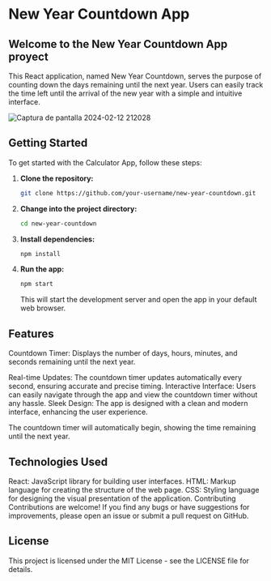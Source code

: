 # New Year Countdown App

## Welcome to the New Year Countdown App proyect
This React application, named New Year Countdown, serves the purpose of counting down the days remaining until the next year. Users can easily track the time left until the arrival of the new year with a simple and intuitive interface.

![Captura de pantalla 2024-02-12 212028](https://github.com/Kaareel/new-year-countdown/assets/105023448/ceb44e24-dfbb-4fe8-af15-d5d9c3ccdd96)


## Getting Started
To get started with the Calculator App, follow these steps:

1. **Clone the repository:**
    ```bash
    git clone https://github.com/your-username/new-year-countdown.git
    ```
2. **Change into the project directory:**
    ```bash
    cd new-year-countdown
    ```
3. **Install dependencies:**
    ```bash
    npm install
    ```
4. **Run the app:**
    ```bash
    npm start
    ```

   This will start the development server and open the app in your default web browser.
   
## Features

Countdown Timer: Displays the number of days, hours, minutes, and seconds remaining until the next year.

Real-time Updates: The countdown timer updates automatically every second, ensuring accurate and precise timing.
Interactive Interface: Users can easily navigate through the app and view the countdown timer without any hassle.
Sleek Design: The app is designed with a clean and modern interface, enhancing the user experience.


The countdown timer will automatically begin, showing the time remaining until the next year.

## Technologies Used
React: JavaScript library for building user interfaces.
HTML: Markup language for creating the structure of the web page.
CSS: Styling language for designing the visual presentation of the application.
Contributing
Contributions are welcome! If you find any bugs or have suggestions for improvements, please open an issue or submit a pull request on GitHub.

## License
This project is licensed under the MIT License - see the LICENSE file for details.
